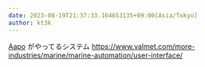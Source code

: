 ```yaml
---
date: 2023-08-19T21:37:33.164653135+09:00[Asia/Tokyo]
author: kt3k
---
```

[Aapo](https://github.com/aapoalas) がやってるシステム https://www.valmet.com/more-industries/marine/marine-automation/user-interface/
